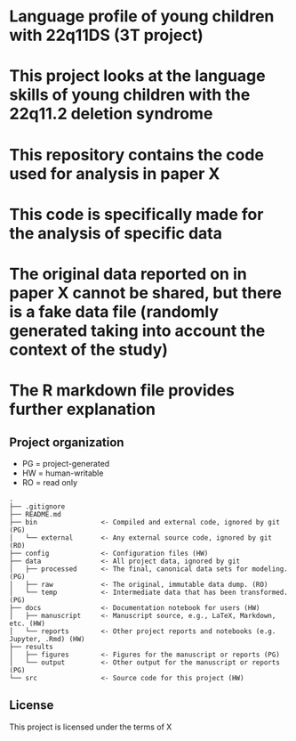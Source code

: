 # Language profile of young children with 22q11DS (3T project)

# This project looks at the language skills of young children with the 22q11.2 deletion syndrome
# This repository contains the code used for analysis in paper X
# This code is specifically made for the analysis of specific data
# The original data reported on in paper X cannot be shared, but there is a fake data file (randomly generated taking into account the context of the study)
# The R markdown file provides further explanation

## Project organization
- PG = project-generated
- HW = human-writable
- RO = read only
```
.
├── .gitignore
├── README.md
├── bin                <- Compiled and external code, ignored by git (PG)
│   └── external       <- Any external source code, ignored by git (RO)
├── config             <- Configuration files (HW)
├── data               <- All project data, ignored by git
│   ├── processed      <- The final, canonical data sets for modeling. (PG)
│   ├── raw            <- The original, immutable data dump. (RO)
│   └── temp           <- Intermediate data that has been transformed. (PG)
├── docs               <- Documentation notebook for users (HW)
│   ├── manuscript     <- Manuscript source, e.g., LaTeX, Markdown, etc. (HW)
│   └── reports        <- Other project reports and notebooks (e.g. Jupyter, .Rmd) (HW)
├── results
│   ├── figures        <- Figures for the manuscript or reports (PG)
│   └── output         <- Other output for the manuscript or reports (PG)
└── src                <- Source code for this project (HW)

```


## License

This project is licensed under the terms of X
